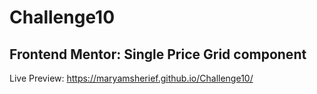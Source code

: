 # Challenge10
## Frontend Mentor: Single Price Grid component
Live Preview: https://maryamsherief.github.io/Challenge10/
